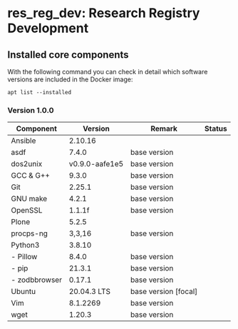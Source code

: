 # res_reg_dev: Research Registry Development

## <a name="installed"></a> Installed core components

With the following command you can check in detail which software versions are included in the Docker image:

    apt list --installed

### Version 1.0.0

| Component     | Version        | Remark               | Status |
|---------------|----------------|----------------------|---     |
| Ansible       | 2.10.16        |                      |   | 
| asdf          | 7.4.0          | base version         |   | 
| dos2unix      | v0.9.0-aafe1e5 | base version         |   | 
| GCC & G++     | 9.3.0          | base version         |   |
| Git           | 2.25.1         | base version         |   | 
| GNU make      | 4.2.1          | base version         |   | 
| OpenSSL       | 1.1.1f         | base version         |   | 
| Plone         | 5.2.5          |                      |   | 
| procps-ng     | 3,3,16         | base version         |   | 
| Python3       | 3.8.10         |                      |   |
| - Pillow      | 8.4.0          | base version         |   |
| - pip         | 21.3.1         | base version         |   |
| - zodbbrowser | 0.17.1         | base version         |   |
| Ubuntu        | 20.04.3 LTS    | base version [focal] |   | 
| Vim           | 8.1.2269       | base version         |   |
| wget          | 1.20.3         | base version         |   | 
